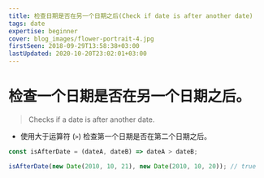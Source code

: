 ```yaml
---
title: 检查日期是否在另一个日期之后(Check if date is after another date)
tags: date
expertise: beginner
cover: blog_images/flower-portrait-4.jpg
firstSeen: 2018-09-29T13:58:38+03:00
lastUpdated: 2020-10-20T23:02:01+03:00
---
```


# 检查一个日期是否在另一个日期之后。
> Checks if a date is after another date.

- 使用大于运算符 (`>`) 检查第一个日期是否在第二个日期之后。

```js
const isAfterDate = (dateA, dateB) => dateA > dateB;
```

```js
isAfterDate(new Date(2010, 10, 21), new Date(2010, 10, 20)); // true
```
